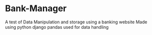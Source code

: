 # Bank-Manager
A test of Data Manipulation and storage using a banking website
Made using python django
pandas used for data handling
